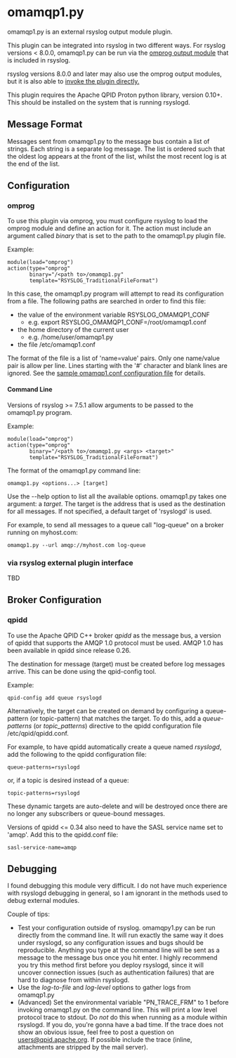 # omamqp1.py #

omamqp1.py is an external rsyslog output module plugin.

This plugin can be integrated into rsyslog in two different ways. For
rsyslog versions < 8.0.0, omamqp1.py can be run via the [omprog output
module](http://www.rsyslog.com/doc/omprog.html) that is included in rsyslog.

rsyslog versions 8.0.0 and later may also use the omprog output
modules, but it is also able to [invoke the plugin
directly.](http://www.rsyslog.com/writing-external-output-plugins-for-rsyslog/)

This plugin requires the Apache QPID Proton python library, version
0.10+.  This should be installed on the system that is running
rsyslogd.


## Message Format ##

Messages sent from omamqp1.py to the message bus contain a list of
strings.  Each string is a separate log message.  The list is ordered
such that the oldest log appears at the front of the list, whilst the
most recent log is at the end of the list.


## Configuration ##

### omprog ###

To use this plugin via omprog, you must configure rsyslog to load the
omprog module and define an action for it.  The action must include an
argument called _binary_ that is set to the path to the omamqp1.py
plugin file.

Example:

    module(load="omprog")
    action(type="omprog"
           binary="/<path to>/omamqp1.py"
           template="RSYSLOG_TraditionalFileFormat")

In this case, the omamqp1.py program will attempt to read its
configuration from a file.  The following paths are searched in order
to find this file:

* the value of the environment variable RSYSLOG_OMAMQP1_CONF
  - e.g. export RSYSLOG_OMAMQP1_CONF=/root/omamqp1.conf
* the home directory of the current user
  - e.g. /home/user/omamqp1.py
* the file /etc/omamqp1.conf

The format of the file is a list of 'name=value' pairs.  Only one
name/value pair is allow per line.  Lines starting with the '#'
character and blank lines are ignored.  See the [sample omamqp1.conf
configuration file](./omamqp1.conf) for details.

#### Command Line ####

Versions of rsyslog >= 7.5.1 allow arguments to be passed to the
omamqp1.py program.

Example:

    module(load="omprog")
    action(type="omprog"
           binary="/<path to>/omamqp1.py <args> <target>"
           template="RSYSLOG_TraditionalFileFormat")

The format of the omamqp1.py command line:

    omamqp1.py <options...> [target]

Use the --help option to list all the available options.  omamqp1.py
takes one argument: a _target_.  The target is the address that is used
as the destination for all messages.  If not specified, a default
target of 'rsyslogd' is used.

For example, to send all messages to a queue call "log-queue" on a
broker running on myhost.com:

    omamqp1.py --url amqp://myhost.com log-queue

### via rsyslog external plugin interface ###

TBD

## Broker Configuration ##

### qpidd ###

To use the Apache QPID C++ broker _qpidd_ as the message bus, a
version of qpidd that supports the AMQP 1.0 protocol must be used.
AMQP 1.0 has been available in qpidd since release 0.26.

The destination for message (target) must be created before log
messages arrive.  This can be done using the qpid-config tool.

Example:

    qpid-config add queue rsyslogd

Alternatively, the target can be created on demand by configuring a
queue-pattern (or topic-pattern) that matches the target.  To do this,
add a _queue-patterns_ (or _topic_patterns_) directive to the qpidd
configuration file /etc/qpid/qpidd.conf.

For example, to have qpidd automatically create a queue named
_rsyslogd_, add the following to the qpidd configuration file:

    queue-patterns=rsyslogd

or, if a topic is desired instead of a queue:

    topic-patterns=rsyslogd

These dynamic targets are auto-delete and will be destroyed once there
are no longer any subscribers or queue-bound messages.

Versions of qpidd <= 0.34 also need to have the SASL service name set
to 'amqp'. Add this to the qpidd.conf file:

    sasl-service-name=amqp


## Debugging ##

I found debugging this module very difficult.  I do not
have much experience with rsyslogd debugging in general, so I am
ignorant in the methods used to debug external modules.

Couple of tips:

* Test your configuration outside of rsyslog.  omamqpy1.py can be run
  directly from the command line.  It will run exactly the same way it
  does under rsyslogd, so any configuration issues and bugs should be
  reproducible.  Anything you type at the command line will be sent as
  a message to the message bus once you hit enter.  I highly recommend
  you try this method first before you deploy rsyslogd, since it will
  uncover connection issues (such as authentication failures) that are
  hard to diagnose from within rsyslogd.
* Use the _log-to-file_ and _log-level_ options to gather logs from
  omamqp1.py
* (Advanced) Set the environmental variable "PN_TRACE_FRM" to 1 before
  invoking omamqp1.py on the command line.  This will print a low
  level protocol trace to stdout. Do *not* do this when running as a
  module within rsyslogd. If you do, you're gonna have a bad time.  If
  the trace does not show an obvious issue, feel free to post a
  question on users@qpid.apache.org.  If possible include the trace
  (inline, attachments are stripped by the mail server).
